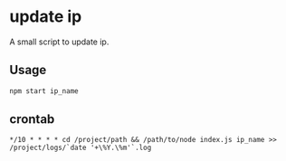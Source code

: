 update ip
=========

A small script to update ip.

## Usage
```bash
npm start ip_name
```

## crontab
```
*/10 * * * * cd /project/path && /path/to/node index.js ip_name >> /project/logs/`date '+\%Y.\%m'`.log
```


